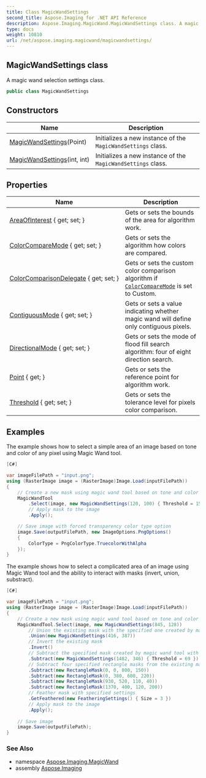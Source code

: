 ```yaml
---
title: Class MagicWandSettings
second_title: Aspose.Imaging for .NET API Reference
description: Aspose.Imaging.MagicWand.MagicWandSettings class. A magic wand selection settings class
type: docs
weight: 10810
url: /net/aspose.imaging.magicwand/magicwandsettings/
---
```

## MagicWandSettings class

A magic wand selection settings class.

```csharp
public class MagicWandSettings
```

## Constructors

| Name | Description |
| --- | --- |
| [MagicWandSettings](magicwandsettings/#constructor)(Point) | Initializes a new instance of the `MagicWandSettings` class. |
| [MagicWandSettings](magicwandsettings/#constructor_1)(int, int) | Initializes a new instance of the `MagicWandSettings` class. |

## Properties

| Name | Description |
| --- | --- |
| [AreaOfInterest](../../aspose.imaging.magicwand/magicwandsettings/areaofinterest/) { get; set; } | Gets or sets the bounds of the area for algorithm work. |
| [ColorCompareMode](../../aspose.imaging.magicwand/magicwandsettings/colorcomparemode/) { get; set; } | Gets or sets the algorithm how colors are compared. |
| [ColorComparisonDelegate](../../aspose.imaging.magicwand/magicwandsettings/colorcomparisondelegate/) { get; set; } | Gets or sets the custom color comparison algorithm if [`ColorCompareMode`](./colorcomparemode/) is set to Custom. |
| [ContiguousMode](../../aspose.imaging.magicwand/magicwandsettings/contiguousmode/) { get; set; } | Gets or sets a value indicating whether magic wand will define only contiguous pixels. |
| [DirectionalMode](../../aspose.imaging.magicwand/magicwandsettings/directionalmode/) { get; set; } | Gets or sets the mode of flood fill search algorithm: four of eight direction search. |
| [Point](../../aspose.imaging.magicwand/magicwandsettings/point/) { get; } | Gets or sets the reference point for algorithm work. |
| [Threshold](../../aspose.imaging.magicwand/magicwandsettings/threshold/) { get; set; } | Gets or sets the tolerance level for pixels color comparison. |

## Examples

The example shows how to select a simple area of an image based on tone and color of any pixel using Magic Wand tool.

```csharp
[C#]

var imageFilePath = "input.png"; 
using (RasterImage image = (RasterImage)Image.Load(inputFilePath))
{
    // Create a new mask using magic wand tool based on tone and color of pixel (120, 100) with custom threshold equal to 150
    MagicWandTool
        .Select(image, new MagicWandSettings(120, 100) { Threshold = 150 })
        // Apply mask to the image
        .Apply();

    // Save image with forced transparency color type option
    image.Save(outputFilePath, new ImageOptions.PngOptions()
    {
        ColorType = PngColorType.TruecolorWithAlpha
    });
}
```

The example shows how to select a complicated area of an image using Magic Wand tool and the ability to interact with masks (invert, union, substract).

```csharp
[C#]

var imageFilePath = "input.png"; 
using (RasterImage image = (RasterImage)Image.Load(inputFilePath))
{
    // Create a new mask using magic wand tool based on tone and color of pixel (845, 128)
    MagicWandTool.Select(image, new MagicWandSettings(845, 128))
        // Union the existing mask with the specified one created by magic wand tool
        .Union(new MagicWandSettings(416, 387))
        // Invert the existing mask
        .Invert()
        // Subtract the specified mask created by magic wand tool with specified threshold from the existing one 
        .Subtract(new MagicWandSettings(1482, 346) { Threshold = 69 })
        // Subtract four specified rectangle masks from the existing mask one by one
        .Subtract(new RectangleMask(0, 0, 800, 150))
        .Subtract(new RectangleMask(0, 380, 600, 220))
        .Subtract(new RectangleMask(930, 520, 110, 40))
        .Subtract(new RectangleMask(1370, 400, 120, 200))
        // Feather mask with specified settings
        .GetFeathered(new FeatheringSettings() { Size = 3 })
        // Apply mask to the image
        .Apply();
        
    // Save image
    image.Save(outputFilePath);
}
```

### See Also

* namespace [Aspose.Imaging.MagicWand](../../aspose.imaging.magicwand/)
* assembly [Aspose.Imaging](../../)


